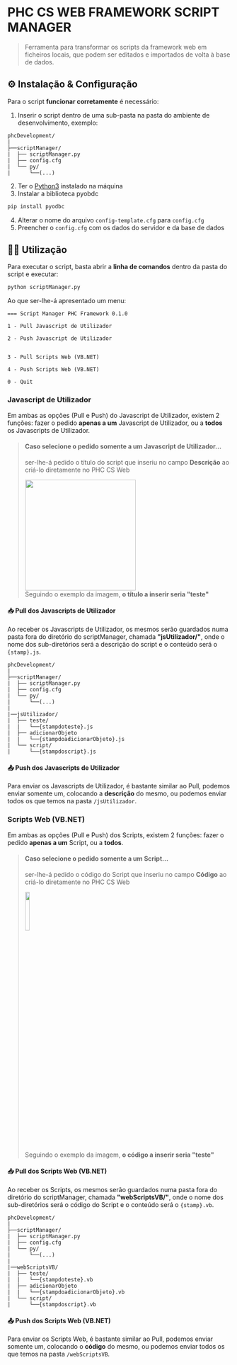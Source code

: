 # PHC CS WEB FRAMEWORK SCRIPT MANAGER

> Ferramenta para transformar os scripts da framework web em ficheiros locais, que podem ser editados e importados de volta à base de dados.

## ⚙️ Instalação & Configuração

Para o script **funcionar corretamente** é necessário:

1. Inserir o script dentro de uma sub-pasta na pasta do ambiente de desenvolvimento, exemplo:
```
phcDevelopment/
|
├──scriptManager/
|  ├── scriptManager.py
|  ├── config.cfg
|  └── py/
|      └──(...)

```
2. Ter o [Python3](https://www.python.org) instalado na máquina
3. Instalar a biblioteca pyobdc
```bash
pip install pyodbc
```
4. Alterar o nome do arquivo `config-template.cfg` para `config.cfg`
5. Preencher o `config.cfg` com os dados do servidor e da base de dados

## 👨‍💻 Utilização

Para executar o script, basta abrir a **linha de comandos** dentro da pasta do script e executar: 
```bash
python scriptManager.py
```
Ao que ser-lhe-á apresentado um menu:
```
=== Script Manager PHC Framework 0.1.0

1 - Pull Javascript de Utilizador     

2 - Push Javascript de Utilizador


3 - Pull Scripts Web (VB.NET)

4 - Push Scripts Web (VB.NET)

0 - Quit
```

### Javascript de Utilizador

Em ambas as opções (Pull e Push) do Javascript de Utilizador, existem 2 funções: fazer o pedido **apenas a um** Javascript de Utilizador, ou a **todos** os Javascripts de Utilizador.

>#### Caso selecione o pedido somente a um Javascript de Utilizador...
> ser-lhe-á pedido o título do script que inseriu no campo **Descrição** ao criá-lo diretamente no PHC CS Web
> 
> <img src="https://i.imgur.com/GY976rv.png" style="height: 250px"><br>
> Seguindo o exemplo da imagem, **o título a inserir seria "teste"**

#### 📥 Pull dos Javascripts de Utilizador

Ao receber os Javascripts de Utilizador, os mesmos serão guardados numa pasta fora do diretório do scriptManager, chamada **"jsUtilizador/"**, onde o nome dos sub-diretórios será a descrição do script e o conteúdo será o `{stamp}.js`.
```
phcDevelopment/
|
├──scriptManager/
|  ├── scriptManager.py
|  ├── config.cfg
|  └── py/
|      └──(...)
| 
|──jsUtilizador/
|  ├── teste/
|  |   └──{stampdoteste}.js
|  ├── adicionarObjeto
|  |   └──{stampdoadicionarObjeto}.js
|  └── script/
|      └──{stampdoscript}.js
```

#### 📤 Push dos Javascripts de Utilizador

Para enviar os Javascripts de Utilizador, é bastante similar ao Pull, podemos enviar somente um, colocando a **descrição** do mesmo, ou podemos enviar todos os que temos na pasta `/jsUtilizador`.

### Scripts Web (VB.NET)

Em ambas as opções (Pull e Push) dos Scripts, existem 2 funções: fazer o pedido **apenas a um** Script, ou a **todos**.

>#### Caso selecione o pedido somente a um Script...
> ser-lhe-á pedido o código do Script que inseriu no campo **Código** ao criá-lo diretamente no PHC CS Web
> 
> <img src="https://i.imgur.com/4LQak6V.png" style="height: 15%"><br>
> Seguindo o exemplo da imagem, **o código a inserir seria "teste"**

#### 📥 Pull dos Scripts Web (VB.NET)

Ao receber os Scripts, os mesmos serão guardados numa pasta fora do diretório do scriptManager, chamada **"webScriptsVB/"**, onde o nome dos sub-diretórios será o código do Script e o conteúdo será o `{stamp}.vb`.
```
phcDevelopment/
|
├──scriptManager/
|  ├── scriptManager.py
|  ├── config.cfg
|  └── py/
|      └──(...)
| 
|──webScriptsVB/
|  ├── teste/
|  |   └──{stampdoteste}.vb
|  ├── adicionarObjeto
|  |   └──{stampdoadicionarObjeto}.vb
|  └── script/
|      └──{stampdoscript}.vb
```

#### 📤 Push dos Scripts Web (VB.NET)

Para enviar os Scripts Web, é bastante similar ao Pull, podemos enviar somente um, colocando o **código** do mesmo, ou podemos enviar todos os que temos na pasta `/webScriptsVB`.